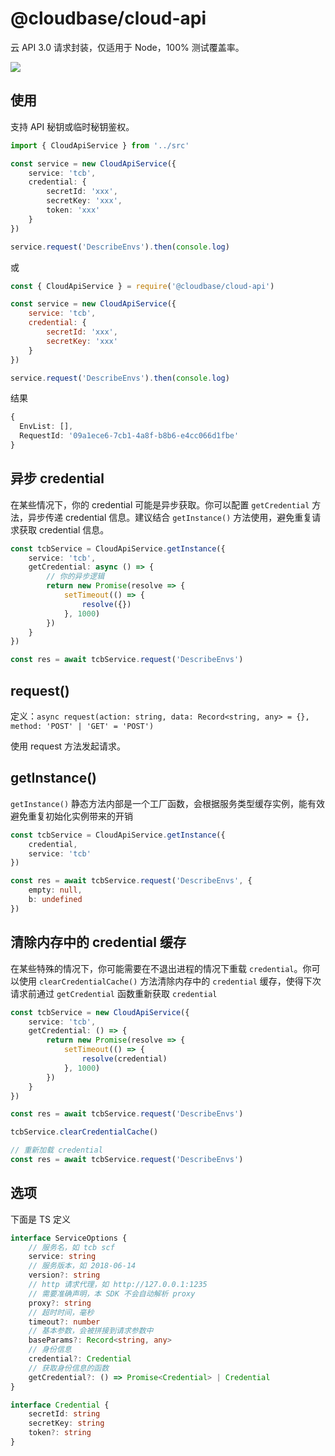 # @cloudbase/cloud-api

云 API 3.0 请求封装，仅适用于 Node，100% 测试覆盖率。

![](./test.png)

## 使用

支持 API 秘钥或临时秘钥鉴权。

```ts
import { CloudApiService } from '../src'

const service = new CloudApiService({
    service: 'tcb',
    credential: {
        secretId: 'xxx',
        secretKey: 'xxx',
        token: 'xxx'
    }
})

service.request('DescribeEnvs').then(console.log)
```

或

```js
const { CloudApiService } = require('@cloudbase/cloud-api')

const service = new CloudApiService({
    service: 'tcb',
    credential: {
        secretId: 'xxx',
        secretKey: 'xxx'
    }
})

service.request('DescribeEnvs').then(console.log)
```

结果

```ts
{
  EnvList: [],
  RequestId: '09a1ece6-7cb1-4a8f-b8b6-e4cc066d1fbe'
}
```

## 异步 credential

在某些情况下，你的 credential 可能是异步获取。你可以配置 `getCredential` 方法，异步传递 credential 信息。建议结合 `getInstance()` 方法使用，避免重复请求获取 credential 信息。

```ts
const tcbService = CloudApiService.getInstance({
    service: 'tcb',
    getCredential: async () => {
        // 你的异步逻辑
        return new Promise(resolve => {
            setTimeout(() => {
                resolve({})
            }, 1000)
        })
    }
})

const res = await tcbService.request('DescribeEnvs')
```

## request()

定义：`async request(action: string, data: Record<string, any> = {}, method: 'POST' | 'GET' = 'POST')`

使用 request 方法发起请求。

## getInstance()

`getInstance()` 静态方法内部是一个工厂函数，会根据服务类型缓存实例，能有效避免重复初始化实例带来的开销

```ts
const tcbService = CloudApiService.getInstance({
    credential,
    service: 'tcb'
})

const res = await tcbService.request('DescribeEnvs', {
    empty: null,
    b: undefined
})
```

## 清除内存中的 credential 缓存

在某些特殊的情况下，你可能需要在不退出进程的情况下重载 `credential`。你可以使用 `clearCredentialCache()` 方法清除内存中的 `credential` 缓存，使得下次请求前通过 `getCredential` 函数重新获取 `credential`

```ts
const tcbService = new CloudApiService({
    service: 'tcb',
    getCredential: () => {
        return new Promise(resolve => {
            setTimeout(() => {
                resolve(credential)
            }, 1000)
        })
    }
})

const res = await tcbService.request('DescribeEnvs')

tcbService.clearCredentialCache()

// 重新加载 credential
const res = await tcbService.request('DescribeEnvs')
```

## 选项

下面是 TS 定义

```ts
interface ServiceOptions {
    // 服务名，如 tcb scf
    service: string
    // 服务版本，如 2018-06-14
    version?: string
    // http 请求代理，如 http://127.0.0.1:1235
    // 需要准确声明，本 SDK 不会自动解析 proxy
    proxy?: string
    // 超时时间，毫秒
    timeout?: number
    // 基本参数，会被拼接到请求参数中
    baseParams?: Record<string, any>
    // 身份信息
    credential?: Credential
    // 获取身份信息的函数
    getCredential?: () => Promise<Credential> | Credential
}

interface Credential {
    secretId: string
    secretKey: string
    token?: string
}
```
